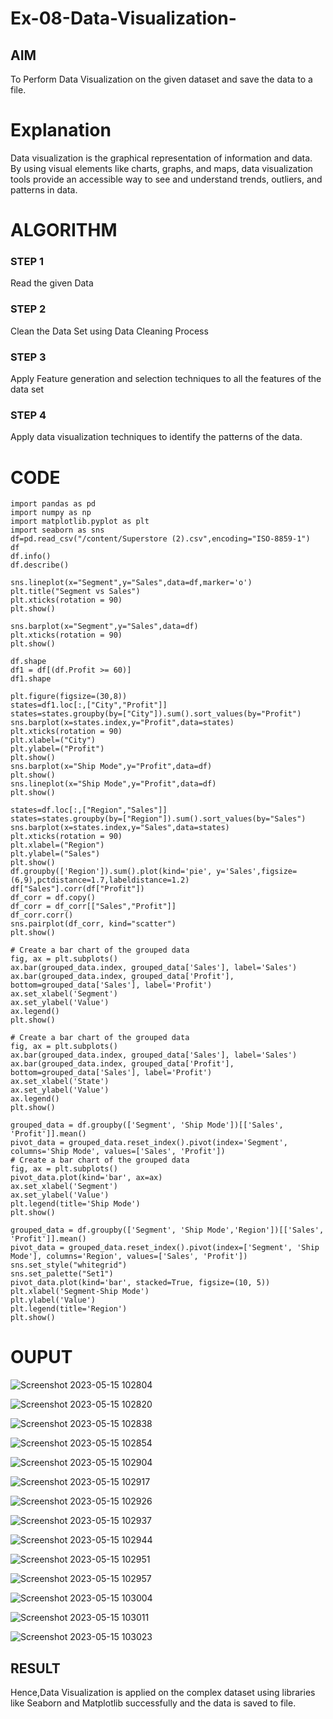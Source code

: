 # Ex-08-Data-Visualization-

## AIM
To Perform Data Visualization on the given dataset and save the data to a file. 

# Explanation
Data visualization is the graphical representation of information and data. By using visual elements like charts, graphs, and maps, data visualization tools provide an accessible way to see and understand trends, outliers, and patterns in data.

# ALGORITHM
### STEP 1
Read the given Data
### STEP 2
Clean the Data Set using Data Cleaning Process
### STEP 3
Apply Feature generation and selection techniques to all the features of the data set
### STEP 4
Apply data visualization techniques to identify the patterns of the data.


# CODE
```
import pandas as pd
import numpy as np
import matplotlib.pyplot as plt
import seaborn as sns
df=pd.read_csv("/content/Superstore (2).csv",encoding="ISO-8859-1")
df
df.info()
df.describe()
```
```
sns.lineplot(x="Segment",y="Sales",data=df,marker='o')
plt.title("Segment vs Sales")
plt.xticks(rotation = 90)
plt.show()

sns.barplot(x="Segment",y="Sales",data=df)
plt.xticks(rotation = 90)
plt.show()
```
```
df.shape
df1 = df[(df.Profit >= 60)]
df1.shape

plt.figure(figsize=(30,8))
states=df1.loc[:,["City","Profit"]]
states=states.groupby(by=["City"]).sum().sort_values(by="Profit")
sns.barplot(x=states.index,y="Profit",data=states)
plt.xticks(rotation = 90)
plt.xlabel=("City")
plt.ylabel=("Profit")
plt.show()
sns.barplot(x="Ship Mode",y="Profit",data=df)
plt.show()
sns.lineplot(x="Ship Mode",y="Profit",data=df)
plt.show()
```
```
states=df.loc[:,["Region","Sales"]]
states=states.groupby(by=["Region"]).sum().sort_values(by="Sales")
sns.barplot(x=states.index,y="Sales",data=states)
plt.xticks(rotation = 90)
plt.xlabel=("Region")
plt.ylabel=("Sales")
plt.show()
df.groupby(['Region']).sum().plot(kind='pie', y='Sales',figsize=(6,9),pctdistance=1.7,labeldistance=1.2)
df["Sales"].corr(df["Profit"])
df_corr = df.copy()
df_corr = df_corr[["Sales","Profit"]]
df_corr.corr()
sns.pairplot(df_corr, kind="scatter")
plt.show()
```
```grouped_data = df.groupby('Segment')[['Sales', 'Profit']].mean()
# Create a bar chart of the grouped data
fig, ax = plt.subplots()
ax.bar(grouped_data.index, grouped_data['Sales'], label='Sales')
ax.bar(grouped_data.index, grouped_data['Profit'], bottom=grouped_data['Sales'], label='Profit')
ax.set_xlabel('Segment')
ax.set_ylabel('Value')
ax.legend()
plt.show()
```
```grouped_data = df.groupby('State')[['Sales', 'Profit']].mean()
# Create a bar chart of the grouped data
fig, ax = plt.subplots()
ax.bar(grouped_data.index, grouped_data['Sales'], label='Sales')
ax.bar(grouped_data.index, grouped_data['Profit'], bottom=grouped_data['Sales'], label='Profit')
ax.set_xlabel('State')
ax.set_ylabel('Value')
ax.legend()
plt.show()
```
```
grouped_data = df.groupby(['Segment', 'Ship Mode'])[['Sales', 'Profit']].mean()
pivot_data = grouped_data.reset_index().pivot(index='Segment', columns='Ship Mode', values=['Sales', 'Profit'])
# Create a bar chart of the grouped data
fig, ax = plt.subplots()
pivot_data.plot(kind='bar', ax=ax)
ax.set_xlabel('Segment')
ax.set_ylabel('Value')
plt.legend(title='Ship Mode')
plt.show()
```
```
grouped_data = df.groupby(['Segment', 'Ship Mode','Region'])[['Sales', 'Profit']].mean()
pivot_data = grouped_data.reset_index().pivot(index=['Segment', 'Ship Mode'], columns='Region', values=['Sales', 'Profit'])
sns.set_style("whitegrid")
sns.set_palette("Set1")
pivot_data.plot(kind='bar', stacked=True, figsize=(10, 5))
plt.xlabel('Segment-Ship Mode')
plt.ylabel('Value')
plt.legend(title='Region')
plt.show()
```
# OUPUT

![Screenshot 2023-05-15 102804](https://github.com/Dharshan011/Ex-08-Data-Visualization-/assets/113497491/7c3a3622-cb9e-437d-896e-79efa313a060)

![Screenshot 2023-05-15 102820](https://github.com/Dharshan011/Ex-08-Data-Visualization-/assets/113497491/54ef1f21-eabd-40c6-a0e8-2068724af253)


![Screenshot 2023-05-15 102838](https://github.com/Dharshan011/Ex-08-Data-Visualization-/assets/113497491/01245883-f5b0-43a8-871d-f421174af8ff)


![Screenshot 2023-05-15 102854](https://github.com/Dharshan011/Ex-08-Data-Visualization-/assets/113497491/5410df8f-6112-4c03-92a3-b0539d7dbfc8)

![Screenshot 2023-05-15 102904](https://github.com/Dharshan011/Ex-08-Data-Visualization-/assets/113497491/30d7a1e0-5a2d-4201-880f-8ae7f47de151)

![Screenshot 2023-05-15 102917](https://github.com/Dharshan011/Ex-08-Data-Visualization-/assets/113497491/3d03797b-1b66-4517-a1bd-54f6374b8256)

![Screenshot 2023-05-15 102926](https://github.com/Dharshan011/Ex-08-Data-Visualization-/assets/113497491/4e4722b3-8146-437f-ade0-4dbe7ca6b093)

![Screenshot 2023-05-15 102937](https://github.com/Dharshan011/Ex-08-Data-Visualization-/assets/113497491/2cd4471b-b40f-4eda-9090-9832b6c1da28)

![Screenshot 2023-05-15 102944](https://github.com/Dharshan011/Ex-08-Data-Visualization-/assets/113497491/2ddeabc8-4a01-4f22-9171-3169a938d460)

![Screenshot 2023-05-15 102951](https://github.com/Dharshan011/Ex-08-Data-Visualization-/assets/113497491/eaa540e6-16ac-4fe0-aa5f-f2ca08b85b67)

![Screenshot 2023-05-15 102957](https://github.com/Dharshan011/Ex-08-Data-Visualization-/assets/113497491/c795e6d2-d2a0-4ef5-975b-a216a903ede1)

![Screenshot 2023-05-15 103004](https://github.com/Dharshan011/Ex-08-Data-Visualization-/assets/113497491/283c3f51-3e16-4b36-bf2e-b0566f6ad0f7)

![Screenshot 2023-05-15 103011](https://github.com/Dharshan011/Ex-08-Data-Visualization-/assets/113497491/a1d822cc-36ef-43df-94aa-167f4a09a5b3)

![Screenshot 2023-05-15 103023](https://github.com/Dharshan011/Ex-08-Data-Visualization-/assets/113497491/916c50fa-43ff-4d2b-b21a-0e45bb088491)

## RESULT
Hence,Data Visualization is applied on the complex dataset using libraries like Seaborn and Matplotlib successfully and the data is saved to file.














